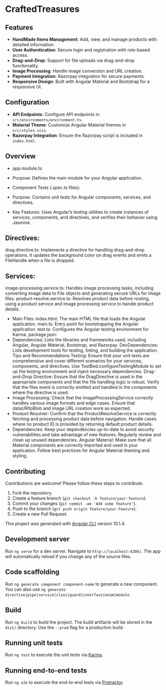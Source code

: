 # CraftedTreasures


## Features

- **HandMade Items  Management**: Add, view, and manage products with detailed information.
- **User Authentication**: Secure login and registration with role-based access.
- **Drag-and-Drop**: Support for file uploads via drag-and-drop functionality.
- **Image Processing**: Handle image conversion and URL creation.
- **Payment Integration**: Razorpay integration for secure payments.
- **Responsive Design**: Built with Angular Material and Bootstrap for a responsive UI.


## Configuration

- **API Endpoints**: Configure API endpoints in `src/environments/environment.ts`.
- **Material Theme**: Customize Angular Material themes in `src/styles.scss`.
- **Razorpay Integration**: Ensure the Razorpay script is included in `index.html`.


## Overview
- app.module.ts:
- Purpose: Defines the main module for your Angular application.

- Component Tests (.spec.ts files):
- Purpose: Contains unit tests for Angular components, services, and directives.
- Key Features: Uses Angular’s testing utilities to create instances of services, components, and directives, and verifies their behavior using Jasmine.
## Directives:
drag.directive.ts: Implements a directive for handling drag-and-drop operations. It updates the background color on drag events and emits a FileHandle when a file is dropped.
## Services:
image-processing.service.ts: Handles image processing tasks, including converting image data to File objects and generating secure URLs for image files.
product-resolve.service.ts: Resolves product data before routing, using a product service and image processing service to handle product details.
- Main Files:
index.html: The main HTML file that loads the Angular application.
main.ts: Entry point for bootstrapping the Angular application.
test.ts: Configures the Angular testing environment for Karma.
package.json:
- Dependencies: Lists the libraries and frameworks used, including Angular, Angular Material, Bootstrap, and Razorpay.
DevDependencies: Lists development tools for testing, linting, and building the application.
Tips and Recommendations
Testing:
Ensure that your unit tests are comprehensive and cover different scenarios for your services, components, and directives.
Use TestBed.configureTestingModule to set up the testing environment and inject necessary dependencies.
Drag-and-Drop Directive:
Ensure that the DragDirective is used in the appropriate components and that the file handling logic is robust.
Verify that the files event is correctly emitted and handled in the components where the directive is used.
- Image Processing:
Check that the ImageProcessingService correctly handles various image formats and edge cases.
Ensure that dataURItoBlob and image URL creation work as expected.
- Product Resolver:
Confirm that the ProductResolveService is correctly fetching and processing product data before navigation.
Handle cases where no product ID is provided by returning default product details.
- Dependencies:
Keep your dependencies up-to-date to avoid security vulnerabilities and take advantage of new features.
Regularly review and clean up unused dependencies.
Angular Material:
Make sure that all Material components are correctly imported and used in your application.
Follow best practices for Angular Material theming and styling.

## Contributing

Contributions are welcome! Please follow these steps to contribute:

1. Fork the repository.
2. Create a feature branch (`git checkout -b feature/your-feature`).
3. Commit your changes (`git commit -am 'Add some feature'`).
4. Push to the branch (`git push origin feature/your-feature`).
5. Create a new Pull Request.


This project was generated with [Angular CLI](https://github.com/angular/angular-cli) version 10.1.4.

## Development server

Run `ng serve` for a dev server. Navigate to `http://localhost:4200/`. The app will automatically reload if you change any of the source files.

## Code scaffolding

Run `ng generate component component-name` to generate a new component. You can also use `ng generate directive|pipe|service|class|guard|interface|enum|module`.

## Build

Run `ng build` to build the project. The build artifacts will be stored in the `dist/` directory. Use the `--prod` flag for a production build.

## Running unit tests

Run `ng test` to execute the unit tests via [Karma](https://karma-runner.github.io).

## Running end-to-end tests

Run `ng e2e` to execute the end-to-end tests via [Protractor](http://www.protractortest.org/).

